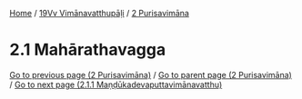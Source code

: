 
[Home](/) / [19Vv Vimānavatthupāḷi](../../19Vv.md) / [2 Purisavimāna](../2.md)

# 2.1 Mahārathavagga


[Go to previous page (2 Purisavimāna)](../2.md) / [Go to parent page (2 Purisavimāna)](../2.md) / [Go to next page (2.1.1 Maṇḍūkadevaputtavimānavatthu)](2.1/2.1.1.md)


